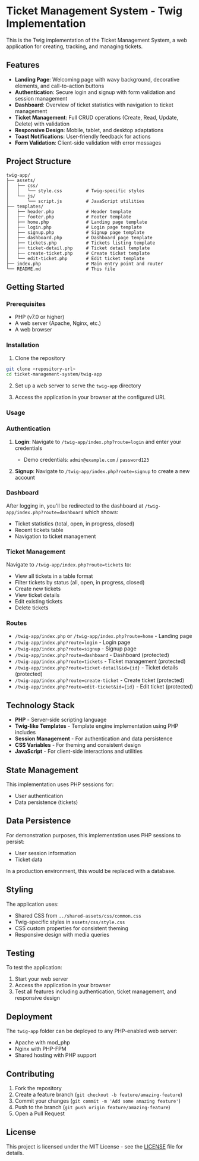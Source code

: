 # Ticket Management System - Twig Implementation

This is the Twig implementation of the Ticket Management System, a web application for creating, tracking, and managing tickets.

## Features

- **Landing Page**: Welcoming page with wavy background, decorative elements, and call-to-action buttons
- **Authentication**: Secure login and signup with form validation and session management
- **Dashboard**: Overview of ticket statistics with navigation to ticket management
- **Ticket Management**: Full CRUD operations (Create, Read, Update, Delete) with validation
- **Responsive Design**: Mobile, tablet, and desktop adaptations
- **Toast Notifications**: User-friendly feedback for actions
- **Form Validation**: Client-side validation with error messages

## Project Structure

```
twig-app/
├── assets/
│   ├── css/
│   │   └── style.css         # Twig-specific styles
│   └── js/
│       └── script.js         # JavaScript utilities
├── templates/
│   ├── header.php            # Header template
│   ├── footer.php            # Footer template
│   ├── home.php              # Landing page template
│   ├── login.php             # Login page template
│   ├── signup.php            # Signup page template
│   ├── dashboard.php         # Dashboard page template
│   ├── tickets.php           # Tickets listing template
│   ├── ticket-detail.php     # Ticket detail template
│   ├── create-ticket.php     # Create ticket template
│   └── edit-ticket.php       # Edit ticket template
├── index.php                 # Main entry point and router
└── README.md                 # This file
```

## Getting Started

### Prerequisites

- PHP (v7.0 or higher)
- A web server (Apache, Nginx, etc.)
- A web browser

### Installation

1. Clone the repository
```bash
git clone <repository-url>
cd ticket-management-system/twig-app
```

2. Set up a web server to serve the `twig-app` directory

3. Access the application in your browser at the configured URL

### Usage

### Authentication

1. **Login**: Navigate to `/twig-app/index.php?route=login` and enter your credentials
   - Demo credentials: `admin@example.com` / `password123`

2. **Signup**: Navigate to `/twig-app/index.php?route=signup` to create a new account

### Dashboard

After logging in, you'll be redirected to the dashboard at `/twig-app/index.php?route=dashboard` which shows:
- Ticket statistics (total, open, in progress, closed)
- Recent tickets table
- Navigation to ticket management

### Ticket Management

Navigate to `/twig-app/index.php?route=tickets` to:
- View all tickets in a table format
- Filter tickets by status (all, open, in progress, closed)
- Create new tickets
- View ticket details
- Edit existing tickets
- Delete tickets

### Routes

- `/twig-app/index.php` or `/twig-app/index.php?route=home` - Landing page
- `/twig-app/index.php?route=login` - Login page
- `/twig-app/index.php?route=signup` - Signup page
- `/twig-app/index.php?route=dashboard` - Dashboard (protected)
- `/twig-app/index.php?route=tickets` - Ticket management (protected)
- `/twig-app/index.php?route=ticket-detail&id={id}` - Ticket details (protected)
- `/twig-app/index.php?route=create-ticket` - Create ticket (protected)
- `/twig-app/index.php?route=edit-ticket&id={id}` - Edit ticket (protected)

## Technology Stack

- **PHP** - Server-side scripting language
- **Twig-like Templates** - Template engine implementation using PHP includes
- **Session Management** - For authentication and data persistence
- **CSS Variables** - For theming and consistent design
- **JavaScript** - For client-side interactions and utilities

## State Management

This implementation uses PHP sessions for:
- User authentication
- Data persistence (tickets)

## Data Persistence

For demonstration purposes, this implementation uses PHP sessions to persist:
- User session information
- Ticket data

In a production environment, this would be replaced with a database.

## Styling

The application uses:
- Shared CSS from `../shared-assets/css/common.css`
- Twig-specific styles in `assets/css/style.css`
- CSS custom properties for consistent theming
- Responsive design with media queries

## Testing

To test the application:
1. Start your web server
2. Access the application in your browser
3. Test all features including authentication, ticket management, and responsive design

## Deployment

The `twig-app` folder can be deployed to any PHP-enabled web server:
- Apache with mod_php
- Nginx with PHP-FPM
- Shared hosting with PHP support

## Contributing

1. Fork the repository
2. Create a feature branch (`git checkout -b feature/amazing-feature`)
3. Commit your changes (`git commit -m 'Add some amazing feature'`)
4. Push to the branch (`git push origin feature/amazing-feature`)
5. Open a Pull Request

## License

This project is licensed under the MIT License - see the [LICENSE](../../LICENSE) file for details.